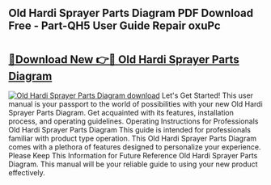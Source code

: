 ## Old Hardi Sprayer Parts Diagram PDF Download Free - Part-QH5 User Guide Repair oxuPc

# <h2><a href="http://dfqb2h7.blite.top/?on=Old+Hardi+Sprayer+Parts+Diagram">🔗Download New 👉🔴 Old Hardi Sprayer Parts Diagram</a></h2>

[![Old Hardi Sprayer Parts Diagram download](https://i.imgur.com/lujVjoI.png)](http://dfqb2h7.blite.top/?on=Old+Hardi+Sprayer+Parts+Diagram)
Let's Get Started! This user manual is your passport to the world of possibilities with your new Old Hardi Sprayer Parts Diagram. Get acquainted with its features, installation process, and operating guidelines. Operating Instructions for Professionals Old Hardi Sprayer Parts Diagram This guide is intended for professionals familiar with product type operation. This Old Hardi Sprayer Parts Diagram comes with a plethora of features designed to personalize your experience. Please Keep This Information for Future Reference Old Hardi Sprayer Parts Diagram. This manual will be your reliable guide to using your new product effectively.
